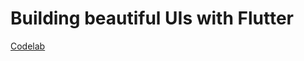 # Building beautiful UIs with Flutter


[Codelab](https://flutter.dev/docs/get-started/codelab-web)
